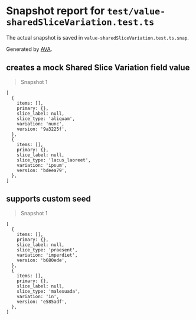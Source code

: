 # Snapshot report for `test/value-sharedSliceVariation.test.ts`

The actual snapshot is saved in `value-sharedSliceVariation.test.ts.snap`.

Generated by [AVA](https://avajs.dev).

## creates a mock Shared Slice Variation field value

> Snapshot 1

    [
      {
        items: [],
        primary: {},
        slice_label: null,
        slice_type: 'aliquam',
        variation: 'nunc',
        version: '9a3225f',
      },
      {
        items: [],
        primary: {},
        slice_label: null,
        slice_type: 'lacus_laoreet',
        variation: 'ipsum',
        version: 'bdeea79',
      },
    ]

## supports custom seed

> Snapshot 1

    [
      {
        items: [],
        primary: {},
        slice_label: null,
        slice_type: 'praesent',
        variation: 'imperdiet',
        version: 'b680ede',
      },
      {
        items: [],
        primary: {},
        slice_label: null,
        slice_type: 'malesuada',
        variation: 'in',
        version: 'e585adf',
      },
    ]
